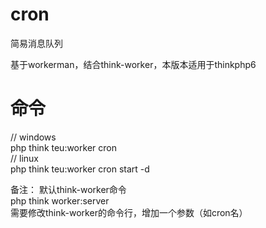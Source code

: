 # cron
简易消息队列

基于workerman，结合think-worker，本版本适用于thinkphp6

# 命令
// windows  
php think teu:worker cron  
// linux  
php think teu:worker cron start -d

备注：
  默认think-worker命令  
  php think worker:server  
  需要修改think-worker的命令行，增加一个参数（如cron名）  
